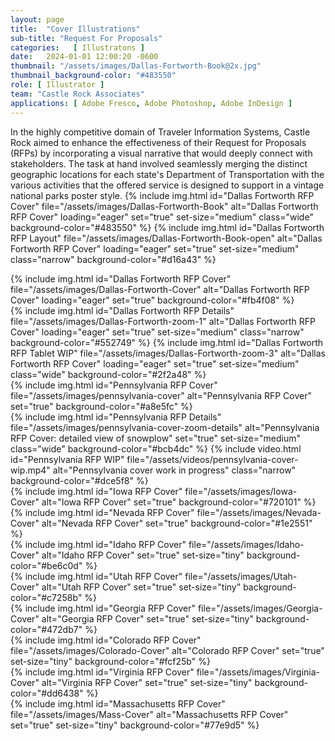 ```yaml
---
layout: page
title:  "Cover Illustrations"
sub-title: "Request For Proposals"
categories:   [ Illustratons ]
date:   2024-01-01 12:00:20 -0600
thumbnail: "/assets/images/Dallas-Fortworth-Book@2x.jpg"
thumbnail_background-color: "#483550"
role: [ Illustrator ]
team: "Castle Rock Associates"
applications: [ Adobe Fresco, Adobe Photoshop, Adobe InDesign ]
---
```

In the highly competitive domain of Traveler Information Systems, Castle Rock aimed to enhance the effectiveness of their Request for Proposals (RFPs) by incorporating a visual narrative that would deeply connect with stakeholders. The task at hand involved seamlessly merging the distinct geographic locations for each state's Department of Transportation with the various activities that the offered service is designed to support in a vintage national parks poster style.
{% include img.html 
    id="Dallas Fortworth RFP Cover"
    file="/assets/images/Dallas-Fortworth-Book"
    alt="Dallas Fortworth RFP Cover"
    loading="eager"
    set="true"
    set-size="medium"
    class="wide"
    background-color="#483550"
%}
{% include img.html 
    id="Dallas Fortworth RFP Layout"
    file="/assets/images/Dallas-Fortworth-Book-open"
    alt="Dallas Fortworth RFP Cover"
    loading="eager"
    set="true"
    set-size="medium"
    class="narrow"
    background-color="#d16a43"
%}
<div class="gallery_centered shadow">
    {% include img.html 
        id="Dallas Fortworth RFP Cover"
        file="/assets/images/Dallas-Fortworth-Cover"
        alt="Dallas Fortworth RFP Cover"
        loading="eager"
        set="true"
        background-color="#fb4f08"
    %}
</div>
{% include img.html 
    id="Dallas Fortworth RFP Details"
    file="/assets/images/Dallas-Fortworth-zoom-1"
    alt="Dallas Fortworth RFP Cover"
    loading="eager"
    set="true"
    set-size="medium"
    class="narrow"
    background-color="#552749"
%}
{% include img.html 
    id="Dallas Fortworth RFP Tablet WIP"
    file="/assets/images/Dallas-Fortworth-zoom-3"
    alt="Dallas Fortworth RFP Cover"
    loading="eager"
    set="true"
    set-size="medium"
    class="wide"
    background-color="#2f2a48"
%}
<div class="gallery_centered shadow">
    {% include img.html 
        id="Pennsylvania RFP Cover"
        file="/assets/images/pennsylvania-cover"
        alt="Pennsylvania RFP Cover" 
        set="true"
        background-color="#a8e5fc"
    %}
</div>
{% include img.html 
    id="Pennsylvania RFP Details"
    file="/assets/images/pennsylvania-cover-zoom-details"
    alt="Pennsylvania RFP Cover: detailed view of snowplow"
    set="true"
    set-size="medium"
    class="wide"
    background-color="#bcb4dc"
%}
{% include video.html 
    id="Pennsylvania RFP WIP"
    file="/assets/videos/pennsylvania-cover-wip.mp4"
    alt="Pennsylvania cover work in progress"
    class="narrow"
    background-color="#dce5f8"
%}
<div class="gallery_centered shadow">
    {% include img.html 
        id="Iowa RFP Cover"
        file="/assets/images/Iowa-Cover"
        alt="Iowa RFP Cover" 
        set="true"
        background-color="#720101"
    %}
</div>
<div class="gallery_centered shadow">
    {% include img.html 
        id="Nevada RFP Cover"
        file="/assets/images/Nevada-Cover"
        alt="Nevada RFP Cover" 
        set="true"
        background-color="#1e2551"
    %}
</div>
<div class="gallery_centered half shadow">
    {% include img.html 
        id="Idaho RFP Cover"
        file="/assets/images/Idaho-Cover"
        alt="Idaho RFP Cover"
        set="true"
        set-size="tiny"
        background-color="#be6c0d"
    %}
</div>
<div class="gallery_centered half shadow">
    {% include img.html
        id="Utah RFP Cover"
        file="/assets/images/Utah-Cover"
        alt="Utah RFP Cover"
        set="true"
        set-size="tiny"
        background-color="#c7258b"
    %}
</div>
<div class="gallery_centered half shadow">
    {% include img.html
        id="Georgia RFP Cover"
        file="/assets/images/Georgia-Cover"
        alt="Georgia RFP Cover"
        set="true"
        set-size="tiny"
        background-color="#472db7"
    %}
</div>
<div class="gallery_centered half shadow">
    {% include img.html 
        id="Colorado RFP Cover"
        file="/assets/images/Colorado-Cover"
        alt="Colorado RFP Cover"
        set="true"
        set-size="tiny"
        background-color="#fcf25b"
    %}
</div>
<div class="gallery_centered half shadow">
    {% include img.html
        id="Virginia RFP Cover"
        file="/assets/images/Virginia-Cover"
        alt="Virginia RFP Cover"
        set="true"
        set-size="tiny"
        background-color="#dd6438"
    %}
</div>
<div class="gallery_centered half shadow">
    {% include img.html
        id="Massachusetts RFP Cover"
        file="/assets/images/Mass-Cover"
        alt="Massachusetts RFP Cover"
        set="true"
        set-size="tiny"
        background-color="#77e9d5"
    %}
</div>
